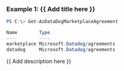 ### Example 1: {{ Add title here }}
```powershell
PS C:\> Get-AzDataDogMarketplaceAgreement

Name        Type
----        ----
marketplace Microsoft.Datadog/agreements
datadog     Microsoft.Datadog/agreements
```

{{ Add description here }}
